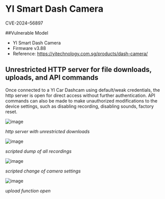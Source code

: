 # YI Smart Dash Camera
CVE-2024–56897

##Vulnerable Model
 - YI Smart Dash Camera
 - Firmware v3.88
 - Reference: https://yitechnology.com.sg/products/dash-camera/

## Unrestricted HTTP server for file downloads, uploads, and API commands
Once connected to a YI Car Dashcam using default/weak credentials, the http server is open for direct access without further authentication. API commands can also be made to make unauthorized modifications to the device settings, such as disabling recording, disabling sounds, factory reset.

![image](https://github.com/user-attachments/assets/14b96933-7316-403d-b729-5f4880d8aacd)

*http server with unrestricted downloads*


![image](https://github.com/user-attachments/assets/03070c7e-cbb4-4821-a965-aaa82e4e5521)

*scripted dump of all recordings*


![image](https://github.com/user-attachments/assets/b610ac7b-dcef-4065-9531-a3c27f7106cd)

*scripted change of camera settings*


![image](https://github.com/user-attachments/assets/37e8d6ef-6d0a-4a1c-b572-fee2b0faf509)

*upload function open*
